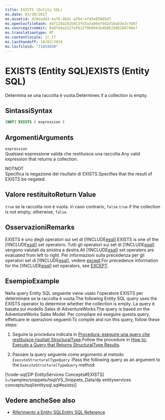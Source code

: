 ```yaml
---
title: EXISTS (Entity SQL)
ms.date: 03/30/2017
ms.assetid: d28ead43-4afb-4bdc-af64-efd2e05005d7
ms.openlocfilehash: 44f128a292b013fd3a3a80efdd2d10a63e3cfb07
ms.sourcegitcommit: 8a0fe8a2227af612f8b8941bdb8b19d6268748e7
ms.translationtype: MT
ms.contentlocale: it-IT
ms.lasthandoff: 10/03/2019
ms.locfileid: "71833830"
---
```

# <a name="exists-entity-sql"></a><span data-ttu-id="36464-102">EXISTS (Entity SQL)</span><span class="sxs-lookup"><span data-stu-id="36464-102">EXISTS (Entity SQL)</span></span>
<span data-ttu-id="36464-103">Determina se una raccolta è vuota.</span><span class="sxs-lookup"><span data-stu-id="36464-103">Determines if a collection is empty.</span></span>  
  
## <a name="syntax"></a><span data-ttu-id="36464-104">Sintassi</span><span class="sxs-lookup"><span data-stu-id="36464-104">Syntax</span></span>  
  
```sql  
[NOT] EXISTS ( expression )  
```  
  
## <a name="arguments"></a><span data-ttu-id="36464-105">Argomenti</span><span class="sxs-lookup"><span data-stu-id="36464-105">Arguments</span></span>  
 `expression`  
 <span data-ttu-id="36464-106">Qualsiasi espressione valida che restituisce una raccolta.</span><span class="sxs-lookup"><span data-stu-id="36464-106">Any valid expression that returns a collection.</span></span>  
  
 <span data-ttu-id="36464-107">NOT</span><span class="sxs-lookup"><span data-stu-id="36464-107">NOT</span></span>  
 <span data-ttu-id="36464-108">Specifica la negazione del risultato di EXISTS.</span><span class="sxs-lookup"><span data-stu-id="36464-108">Specifies that the result of EXISTS be negated.</span></span>  
  
## <a name="return-value"></a><span data-ttu-id="36464-109">Valore restituito</span><span class="sxs-lookup"><span data-stu-id="36464-109">Return Value</span></span>  
 <span data-ttu-id="36464-110">`true` se la raccolta non è vuota. in caso contrario, `false`.</span><span class="sxs-lookup"><span data-stu-id="36464-110">`true` if the collection is not empty; otherwise, `false`.</span></span>  
  
## <a name="remarks"></a><span data-ttu-id="36464-111">Osservazioni</span><span class="sxs-lookup"><span data-stu-id="36464-111">Remarks</span></span>  
 <span data-ttu-id="36464-112">EXISTS è uno degli operatori sui set di [!INCLUDE[esql](../../../../../../includes/esql-md.md)].</span><span class="sxs-lookup"><span data-stu-id="36464-112">EXISTS is one of the [!INCLUDE[esql](../../../../../../includes/esql-md.md)] set operators.</span></span> <span data-ttu-id="36464-113">Tutti gli operatori sui set di [!INCLUDE[esql](../../../../../../includes/esql-md.md)] vengono valutati da sinistra a destra.</span><span class="sxs-lookup"><span data-stu-id="36464-113">All [!INCLUDE[esql](../../../../../../includes/esql-md.md)] set operators are evaluated from left to right.</span></span> <span data-ttu-id="36464-114">Per informazioni sulla precedenza per gli operatori set di [!INCLUDE[esql](../../../../../../includes/esql-md.md)], vedere [except](except-entity-sql.md).</span><span class="sxs-lookup"><span data-stu-id="36464-114">For precedence information for the [!INCLUDE[esql](../../../../../../includes/esql-md.md)] set operators, see [EXCEPT](except-entity-sql.md).</span></span>  
  
## <a name="example"></a><span data-ttu-id="36464-115">Esempio</span><span class="sxs-lookup"><span data-stu-id="36464-115">Example</span></span>  
 <span data-ttu-id="36464-116">Nella query Entity SQL seguente viene usato l'operatore EXISTS per determinare se la raccolta è vuota.</span><span class="sxs-lookup"><span data-stu-id="36464-116">The following Entity SQL query uses the EXISTS operator to determine whether the collection is empty.</span></span> <span data-ttu-id="36464-117">La query è basata sul modello Sales di AdventureWorks.</span><span class="sxs-lookup"><span data-stu-id="36464-117">The query is based on the AdventureWorks Sales Model.</span></span> <span data-ttu-id="36464-118">Per compilare ed eseguire questa query, effettuare le operazioni seguenti:</span><span class="sxs-lookup"><span data-stu-id="36464-118">To compile and run this query, follow these steps:</span></span>  
  
1. <span data-ttu-id="36464-119">Seguire la procedura indicata in [Procedura: eseguire una query che restituisce risultati StructuralType](../how-to-execute-a-query-that-returns-structuraltype-results.md).</span><span class="sxs-lookup"><span data-stu-id="36464-119">Follow the procedure in [How to: Execute a Query that Returns StructuralType Results](../how-to-execute-a-query-that-returns-structuraltype-results.md).</span></span>  
  
2. <span data-ttu-id="36464-120">Passare la query seguente come argomento al metodo `ExecuteStructuralTypeQuery` :</span><span class="sxs-lookup"><span data-stu-id="36464-120">Pass the following query as an argument to the `ExecuteStructuralTypeQuery` method:</span></span>  
  
 [!code-sql[DP EntityServices Concepts#EXISTS](~/samples/snippets/tsql/VS_Snippets_Data/dp entityservices concepts/tsql/entitysql.sql#exists)]  
  
## <a name="see-also"></a><span data-ttu-id="36464-121">Vedere anche</span><span class="sxs-lookup"><span data-stu-id="36464-121">See also</span></span>

- [<span data-ttu-id="36464-122">Riferimento a Entity SQL</span><span class="sxs-lookup"><span data-stu-id="36464-122">Entity SQL Reference</span></span>](entity-sql-reference.md)
